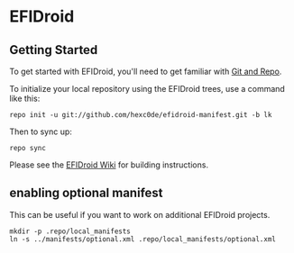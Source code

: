 EFIDroid
===========

Getting Started
---------------

To get started with EFIDroid, you'll need to get
familiar with [Git and Repo](http://source.android.com/source/using-repo.html).

To initialize your local repository using the EFIDroid trees, use a command like this:

    repo init -u git://github.com/hexc0de/efidroid-manifest.git -b lk

Then to sync up:

    repo sync

Please see the [EFIDroid Wiki](https://github.com/efidroid/projectmanagement/wiki/%5BEFIDroid%5D-Build-system) for building instructions.



enabling optional manifest
--------------------------

This can be useful if you want to work on additional EFIDroid projects.

    mkdir -p .repo/local_manifests
    ln -s ../manifests/optional.xml .repo/local_manifests/optional.xml
